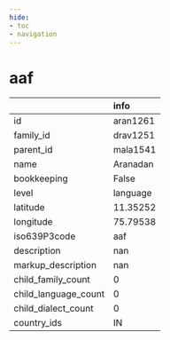 ```yaml
---
hide:
- toc
- navigation
---
```

# aaf
|                      | info     |
|:---------------------|:---------|
| id                   | aran1261 |
| family_id            | drav1251 |
| parent_id            | mala1541 |
| name                 | Aranadan |
| bookkeeping          | False    |
| level                | language |
| latitude             | 11.35252 |
| longitude            | 75.79538 |
| iso639P3code         | aaf      |
| description          | nan      |
| markup_description   | nan      |
| child_family_count   | 0        |
| child_language_count | 0        |
| child_dialect_count  | 0        |
| country_ids          | IN       |
